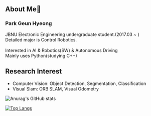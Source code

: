 ## About Me👋
### Park Geun Hyeong
JBNU Electronic Engineering undergraduate student.(2017.03 ~ )
<br>Detailed major is Control Robotics.</br>
<br>Interested in AI & Robotics(SW) & Autonomous Driving </br>
Mainly uses Python(studying C++)

## Research Interest
- Computer Vision: Object Detection, Segmentation, Classification
- Visual Slam: ORB SLAM, Visual Odometry

![Anurag's GitHub stats](https://github-readme-stats.vercel.app/api?username=park-geun-hyeong&show_icons=true&theme=radical)

[![Top Langs](https://github-readme-stats.vercel.app/api/top-langs/?username=park-geun-hyeong&hide=jupyter%20notebook&exclude_repo=ORB_SLAM2_MRCNN&layout=compact&theme=radical)](https://github.com/park-geun-hyeong/github-readme-stats)
<!--
**park-geun-hyeong/park-geun-hyeong** is a ✨ _special_ ✨ repository because its `README.md` (this file) appears on your GitHub profile.

Here are some ideas to get you started:

- 🔭 I’m currently working on ...
- 🌱 I’m currently learning ...
- 👯 I’m looking to collaborate on ...
- 🤔 I’m looking for help with ...
- 💬 Ask me about ...
- 📫 How to reach me: ...
- 😄 Pronouns: ...
- ⚡ Fun fact: ...
-->
